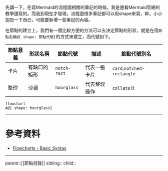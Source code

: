 先講一下，在寫Mermaid的流程圖相關的筆記的時候，我是邊看Mermaid官網的教學邊寫的。而我到現在才發現，流程圖很多筆記都可以用shape來寫，幹。小小抱怨一下而已，可能要新增一些筆記的內容。

在節點的建立上，我們有一個比較方便的方法可以去決定節點的形狀，就是在用`節點名稱@{ shape: 節點代號}`的方式來建立，而代號如下。


| 節點意義 | 形狀名稱   | 節點代號         | 描述     | 節點代號別名                     |
| ---- | ------ | ------------ | ------ | -------------------------- |
| 卡片   | 有缺口的矩形 | `notch-rect` | 代表一張卡片 | `card`,`notched-rectangle` |
| 整理   | 沙漏     | `hourglass`  | 代表整理操作 | `collate`ㄝ                 |
```mermaid
flowchart
A@{ shape: hourglass}
```

- - -
# 參考資料
- [Flowcharts - Basic Syntax](https://mermaid.js.org/syntax/flowchart.html)
- - -
parent::[[節點目錄]]
sibling::
child::